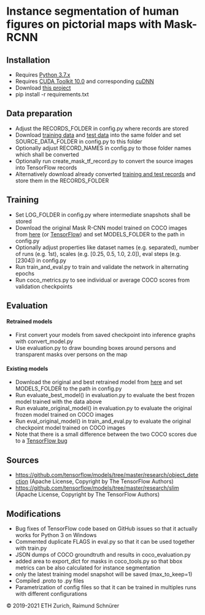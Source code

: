 # Instance segmentation of human figures on pictorial maps with Mask-RCNN

## Installation

* Requires [Python 3.7.x](https://www.python.org/downloads/)
* Requires [CUDA Toolkit 10.0](https://developer.nvidia.com/cuda-downloads) and corresponding [cuDNN](https://developer.nvidia.com/rdp/cudnn-download)
* Download [this project](https://gitlab.ethz.ch/narrat3d/pictorial-maps-mask-rcnn/-/archive/master/pictorial-maps-mask-rcnn-master.zip)
* pip install -r requirements.txt

## Data preparation
* Adjust the RECORDS_FOLDER in config.py where records are stored
* Download [training data](https://ikgftp.ethz.ch/?u=w7pz&p=zmEX&path=/human_figures_on_maps_training_data.zip) and [test data](https://ikgftp.ethz.ch/?u=zehc&p=QG2Z&path=/human_figures_on_maps_test_data.zip) into the same folder and set SOURCE_DATA_FOLDER in config.py to this folder
* Optionally adjust RECORD_NAMES in config.py to those folder names which shall be converted
* Optionally run create_mask_tf_record.py to convert the source images into TensorFlow records
* Alternatively download already converted [training and test records](https://ikgftp.ethz.ch/?u=Ub6f&p=yFhR&path=/human_figures_on_maps_data.zip) and store them in the RECORDS_FOLDER

## Training
* Set LOG_FOLDER in config.py where intermediate snapshots shall be stored
* Download the original Mask R-CNN model trained on COCO images from [here](https://ikgftp.ethz.ch/?u=qj9J&p=Pc8P&path=/human_figures_on_maps_models.zip) (or [TensorFlow](http://download.tensorflow.org/models/object_detection/mask_rcnn_resnet101_atrous_coco_2018_01_28.tar.gz)) and set MODELS_FOLDER to the path in config.py
* Optionally adjust properties like dataset names (e.g. separated), number of runs (e.g. 1st), scales (e.g. [0.25, 0.5, 1.0, 2.0]), eval steps (e.g. [2304]) in config.py
* Run train_and_eval.py to train and validate the network in alternating epochs
* Run coco_metrics.py to see individual or average COCO scores from validation checkpoints

## Evaluation
#### Retrained models
* First convert your models from saved checkpoint into inference graphs with convert_model.py
* Use evaluation.py to draw bounding boxes around persons and transparent masks over persons on the map

#### Existing models
* Download the original and best retrained model from [here](https://ikgftp.ethz.ch/?u=qj9J&p=Pc8P&path=/human_figures_on_maps_models.zip) and set MODELS_FOLDER to the path in config.py
* Run evaluate_best_model() in evaluation.py to evaluate the best frozen model trained with the data above
* Run evaluate_original_model() in evaluation.py to evaluate the original frozen model trained on COCO images
* Run eval_original_model() in train_and_eval.py to evaluate the original checkpoint model trained on COCO images
* Note that there is a small difference between the two COCO scores due to a [TensorFlow bug](https://github.com/tensorflow/models/issues/8624)

## Sources
* https://github.com/tensorflow/models/tree/master/research/object_detection (Apache License, Copyright by The TensorFlow Authors)
* https://github.com/tensorflow/models/tree/master/research/slim (Apache License, Copyright by The TensorFlow Authors)

## Modifications
* Bug fixes of TensorFlow code based on GitHub issues so that it actually works for Python 3 on Windows
* Commented duplicate FLAGS in eval.py so that it can be used together with train.py 
* JSON dumps of COCO groundtruth and results in coco_evaluation.py
* added area to export_dict for masks in coco_tools.py so that bbox metrics can be also calculated for instance segmentation
* only the latest training model snapshot will be saved (max_to_keep=1)
* Compiled .proto to .py files
* Parametrization of config files so that it can be trained in multiples runs with different configurations

© 2019-2021 ETH Zurich, Raimund Schnürer

